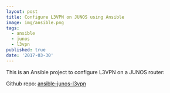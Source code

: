 ```yaml
---
layout: post
title: Configure L3VPN on JUNOS using Ansible
image: img/ansible.png
tags:
  - ansible
  - junos
  - l3vpn
published: true
date: '2017-03-30'
---
```


This is an Ansible project to configure L3VPN on a JUNOS router:

Github repo: [ansible-junos-l3vpn]("www.github.com/vignitin/ansible-junos-l3vpn")
